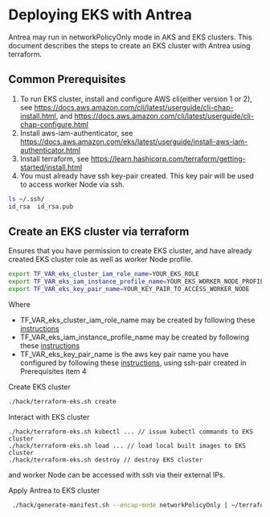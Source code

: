 # Deploying EKS with Antrea

Antrea may run in networkPolicyOnly mode in AKS and EKS clusters. This document
describes the steps to create an EKS cluster with Antrea using terraform.

## Common Prerequisites

1. To run EKS cluster, install and configure AWS cli(either version 1 or 2), see
   https://docs.aws.amazon.com/cli/latest/userguide/cli-chap-install.html, and
   https://docs.aws.amazon.com/cli/latest/userguide/cli-chap-configure.html
2. Install aws-iam-authenticator, see
https://docs.aws.amazon.com/eks/latest/userguide/install-aws-iam-authenticator.html
3. Install terraform, see https://learn.hashicorp.com/terraform/getting-started/install.html
4. You must already have ssh key-pair created. This key pair will be used to access worker Node via
 ssh.

```bash
ls ~/.ssh/
id_rsa  id_rsa.pub
```

## Create an EKS cluster via terraform
Ensures that you have permission to create EKS cluster, and have already
created EKS cluster role as well as worker Node profile.
```bash
export TF_VAR_eks_cluster_iam_role_name=YOUR_EKS_ROLE
export TF_VAR_eks_iam_instance_profile_name=YOUR_EKS_WORKER_NODE_PROFILE
export TF_VAR_eks_key_pair_name=YOUR_KEY_PAIR_TO_ACCESS_WORKER_NODE
```
Where 
- TF_VAR_eks_cluster_iam_role_name may be created by following these
 [instructions](https://docs.aws.amazon.com/eks/latest/userguide/service_IAM_role.html#create-service-role)
- TF_VAR_eks_iam_instance_profile_name may be created by following these
 [instructions](https://docs.aws.amazon.com/eks/latest/userguide/worker_node_IAM_role.html#create-worker-node-role)
- TF_VAR_eks_key_pair_name is the aws key pair name you have configured by following these
 [instructions](https://docs.aws.amazon.com/AWSEC2/latest/UserGuide/ec2-key-pairs.html#how-to-generate-your-own-key-and-import-it-to-aws),
 using ssh-pair created in Prerequisites item 4

Create EKS cluster

```bash
./hack/terraform-eks.sh create
```

Interact with EKS cluster

```
./hack/terraform-eks.sh kubectl ... // issue kubectl commands to EKS cluster
./hack/terraform-eks.sh load ... // load local built images to EKS cluster
./hack/terraform-eks.sh destroy // destroy EKS cluster
```

and worker Node can be accessed with ssh via their external IPs.

Apply Antrea to EKS cluster

```bash
 ./hack/generate-manifest.sh --encap-mode networkPolicyOnly | ~/terraform/eks kubectl apply -f -
```
